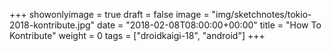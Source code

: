 +++
showonlyimage = true
draft = false
image = "img/sketchnotes/tokio-2018-kontribute.jpg"
date = "2018-02-08T08:00:00+00:00"
title = "How To Kontribute"
weight = 0
tags = ["droidkaigi-18", "android"]
+++

